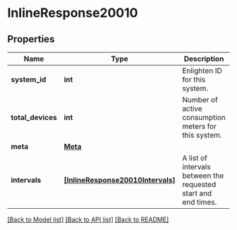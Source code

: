 # InlineResponse20010


## Properties
Name | Type | Description | Notes
------------ | ------------- | ------------- | -------------
**system_id** | **int** | Enlighten ID for this system. | 
**total_devices** | **int** | Number of active consumption meters for this system. | 
**meta** | [**Meta**](Meta.md) |  | 
**intervals** | [**[InlineResponse20010Intervals]**](InlineResponse20010Intervals.md) | A list of intervals between the requested start and end times. | 

[[Back to Model list]](../README.md#documentation-for-models) [[Back to API list]](../README.md#documentation-for-api-endpoints) [[Back to README]](../README.md)


